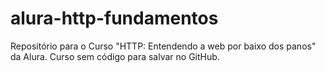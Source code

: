 # alura-http-fundamentos

Repositório para o Curso "HTTP: Entendendo a web por baixo dos panos" da Alura.
Curso sem código para salvar no GitHub.

